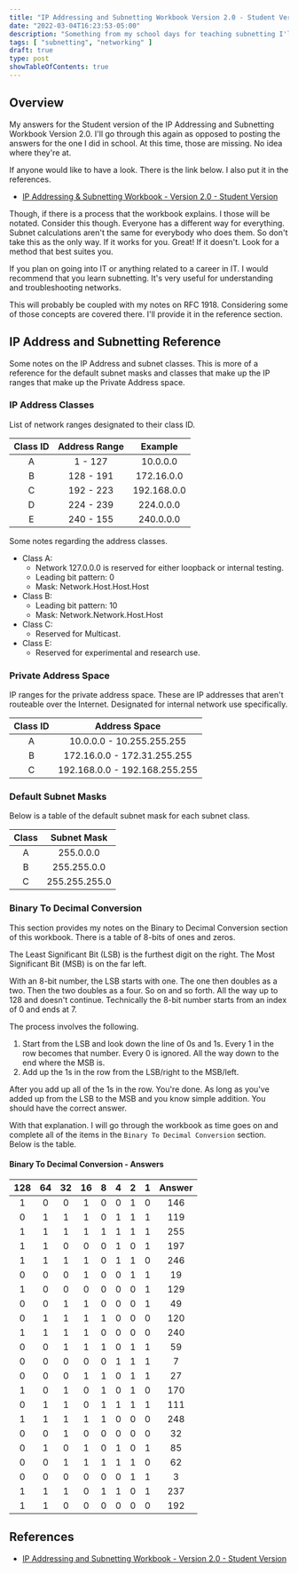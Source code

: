 ```yaml
---
title: "IP Addressing and Subnetting Workbook Version 2.0 - Student Version Notes"
date: "2022-03-04T16:23:53-05:00"
description: "Something from my school days for teaching subnetting I'll be working on as time passes."
tags: [ "subnetting", "networking" ]
draft: true
type: post
showTableOfContents: true
---
```


## Overview

My answers for the Student version of the IP Addressing and Subnetting
Workbook Version 2.0. I'll go through this again as opposed to posting 
the answers for the one I did in school. At this time, those are
missing. No idea where they're at.

If anyone would like to have a look. There is the link below. I also put
it in the references.

- [IP Addressing & Subnetting Workbook - Version 2.0 - Student Version](https://archive.org/details/SubnettingWorkbookVersion2/StudentsubnetworkbookV2/)

Though, if there is a process that the workbook explains. I those will
be notated. Consider this though. Everyone has a different way for
everything. Subnet calculations aren't the same for everybody who does
them. So don't take this as the only way. If it works for you. Great! If
it doesn't. Look for a method that best suites you.

If you plan on going into IT or anything related to a career in IT. I
would recommend that you learn subnetting. It's very useful for
understanding and troubleshooting networks.

This will probably be coupled with my notes on RFC 1918. Considering
some of those concepts are covered there. I'll provide it in the
reference section.

## IP Address and Subnetting Reference

Some notes on the IP Address and subnet classes. This is more of a
reference for the default subnet masks and classes that make up the
IP ranges that make up the Private Address space.

### IP Address Classes

List of network ranges designated to their class ID.

| Class ID | Address Range | Example |
|:--------:|:-------------:|:-------:|
| A | 1 - 127 | 10.0.0.0 |
| B | 128 - 191 | 172.16.0.0 |
| C | 192 - 223 | 192.168.0.0 |
| D | 224 - 239 | 224.0.0.0 |
| E | 240 - 155 | 240.0.0.0 |

Some notes regarding the address classes.

- Class A:
  - Network 127.0.0.0 is reserved for either loopback or internal
    testing.
  - Leading bit pattern: 0
  - Mask: Network.Host.Host.Host
- Class B:
  - Leading bit pattern: 10
  - Mask: Network.Network.Host.Host
- Class C:
  - Reserved for Multicast.
- Class E:
  - Reserved for experimental and research use.

### Private Address Space

IP ranges for the private address space. These are IP addresses that
aren't routeable over the Internet. Designated for internal network use
specifically.

| Class ID | Address Space |
|:---------:|:--------------:|
| A | 10.0.0.0 - 10.255.255.255 |
| B | 172.16.0.0 - 172.31.255.255 |
| C | 192.168.0.0 - 192.168.255.255 |

### Default Subnet Masks

Below is a table of the default subnet mask for each subnet class. 

| Class | Subnet Mask |
|:------:|:-------------:|
| A | 255.0.0.0 |
| B | 255.255.0.0 |
| C | 255.255.255.0 |

### Binary To Decimal Conversion

This section provides my notes on the Binary to Decimal Conversion
section of this workbook. There is a table of 8-bits of ones and zeros.

The Least Significant Bit (LSB) is the furthest digit on the right. The
Most Significant Bit (MSB) is on the far left.

With an 8-bit number, the LSB starts with one. The one then doubles as a
two. Then the two doubles as a four. So on and so forth. All the way up
to 128 and doesn't continue. Technically the 8-bit number starts from
an index of 0 and ends at 7. 

The process involves the following.

1. Start from the LSB and look down the line of 0s and 1s. Every 1 in
   the row becomes that number. Every 0 is ignored. All the way down to
   the end where the MSB is.
2. Add up the 1s in the row from the LSB/right to the MSB/left.

After you add up all of the 1s in the row. You're done. As long as
you've added up from the LSB to the MSB and you know simple addition.
You should have the correct answer.

With that explanation. I will go through the workbook as time goes on
and complete all of the items in the ```Binary To Decimal Conversion```
section. Below is the table.

#### Binary To Decimal Conversion - Answers

| 128 | 64 | 32 | 16 | 8 | 4 | 2 | 1 | Answer |
|:----:|:----:|:----:|:----:|:----:|:---:|:--:|:---:|:--------:|
| 1 | 0 | 0 | 1 | 0 | 0 | 1 | 0 | 146 |
| 0 | 1 | 1 | 1 | 0 | 1 | 1 | 1 | 119 |
| 1 | 1 | 1 | 1 | 1 | 1 | 1 | 1 | 255 |
| 1 | 1 | 0 | 0 | 0 | 1 | 0 | 1 | 197 |
| 1 | 1 | 1 | 1 | 0 | 1 | 1 | 0 | 246|
| 0 | 0 | 0 | 1 | 0 | 0 | 1 | 1 | 19 |
| 1 | 0 | 0 | 0 | 0 | 0 | 0 | 1 | 129 |
| 0 | 0 | 1 | 1 | 0 | 0 | 0 | 1 | 49 |
| 0 | 1 | 1 | 1 | 1 | 0 | 0 | 0 | 120 |
| 1 | 1 | 1 | 1 | 0 | 0 | 0 | 0 | 240 |
| 0 | 0 | 1 | 1 | 1 | 0 | 1 | 1 | 59 |
| 0 | 0 | 0 | 0 | 0 | 1 | 1 | 1 | 7 |
| 0 | 0 | 0 | 1 | 1 | 0 | 1 | 1 | 27 |
| 1 | 0 | 1 | 0 | 1 | 0 | 1 | 0 | 170 |
| 0 | 1 | 1 | 0 | 1 | 1 | 1 | 1 | 111 |
| 1 | 1 | 1 | 1 | 1 | 0 | 0 | 0 | 248 |
| 0 | 0 | 1 | 0 | 0 | 0 | 0 | 0 | 32 |
| 0 | 1 | 0 | 1 | 0 | 1 | 0 | 1 | 85 |
| 0 | 0 | 1 | 1 | 1 | 1 | 1 | 0 | 62 |
| 0 | 0 | 0 | 0 | 0 | 0 | 1 | 1 | 3 |
| 1 | 1 | 1 | 0 | 1 | 1 | 0 | 1 | 237 |
| 1 | 1 | 0 | 0 | 0 | 0 | 0 | 0 | 192 |

## References

- [IP Addressing and Subnetting Workbook - Version 2.0 - Student Version](https://archive.org/details/SubnettingWorkbookVersion2/StudentsubnetworkbookV2/)
